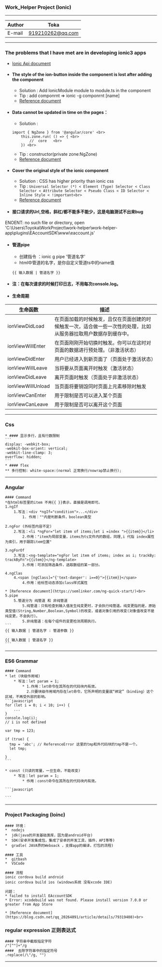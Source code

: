 ### Work_Helper Project (Ionic)

****
	
|Author|Toka|
|---|---
|E-mail|919210262@qq.com

****
	
### The problems that I have met are in developing ionic3 apps<br>
* [Ionic Api document](https://ionicframework.com/docs/api)<br>
* #### The style of the ion-button inside the component is lost after adding the component<br>	
	* Solution : Add IonicModule module to module.ts in the component<br>
	* Tip : add componrnt => ionic -g componrnt \[name\] <br>
	* [Reference document](https://www.jianshu.com/p/048f8a6c8952)<br>
	
* #### Data cannot be updated in time on the pages：
	* Solution : <br>
	```
	import { NgZone } from '@angular/core' <br>
		this.zone.run( () => { <br>
			//	core   <br>
		}) <br>
	```
	* Tip : constructor\(private zone:NgZone\)<br>
	* [Reference document](http://www.jason-z.com/post/30)<br>

* #### Cover the original style of the ionic component
	* Solution : CSS has higher priority than ionic css<br>
	* Tip : ``` Universal Selector (*) < Element (Type) Selector < Class Selector < Attribute Selector < Pseudo Class < ID Selector < Inline Style < !important<br> 	```
	* [Reference document]()<br> 

* #### 接口请求的Url,空格，斜杠/都不能多不能少，这是电脑测试不出来bug
ENOENT: no such file or directory, open 'C:\Users\Toyoka\WorkProject\work-helper\work-helper-app\plugins\EAccountSDK\www\eaccount.js'

* #### 管道pipe 
	* 创建指令 ：ionic g pipe '管道名字'
	* html中管道的名字，是你自定义管道ts中的name值
	```
	{{ 输入数据 | 管道名字 }} 
	```
* #### 注：在每次请求的时候打印日志，不用每次console.log。
	
* #### 生命周期	
| 生命函数 | 描述 |
| ------------- | ----------- |
| ionViewDidLoad      | 在页面加载的时候触发，且仅在页面创建的时候触发一次，适合做一些一次性的处理，比如从服务器拉取用户数据存到缓存中。	|
| ionViewWillEnter    | 在页面刚刚开始切换时触发。你可以在这时对页面的数据进行预处理。（非激活状态）	|
| ionViewDidEnter     | 用户已经进入到新页面了（页面处于激活状态）	|
| ionViewWillLeave    | 当将要从页面离开时触发（激活状态）	|
| ionViewDidLeave     | 离开页面时触发（页面处于非激活状态）	|
| ionViewWillUnload   | 当页面将要销毁同时页面上元素移除时触发	|
| ionViewCanEnter     | 用于限制是否可以进入某个页面	|
| ionViewCanLeave     | 用于限制是否可以离开这个页面	|

****

### Css<br>
	* #### 显示多行，且有行数限制
	```
	display: -webkit-box;
	-webkit-box-orient: vertical;
	-webkit-line-clamp: 3;
	overflow: hidden;
	```
	* #### flex  
	** 多行控制: white-space:(normal 正常换行/nowrap禁止换行);
	
****

### Angular<br>
	#### Command
	*在html标签里的item 不用{{ }}表示，直接是调用即可。
	1.ngIf
		1.写法：<div *ngIf="condition">...</div>
			1. 作用：""内是判断条件，boolean类型

	2.ngFor (外标签内容不定) 
		2.写法：<li *ngFor="let item of items;let i =index ">{{item}}</li>
			2.作用："item为局部变量，items为ts文件内的数组，同理,i 代指 index属性为索引，用于跟踪item位置"
	
	3.ngForOf 
		3.写法：<ng-template="ngFor let item of items; index as i; trackBy: trackByFn">{{item}}</ng-template>
			3.作用：可添加筛选条件，选取数组的某一部分。
		
	4.ngClas 
		4.<span [ngClass]="{'text-danger': i==0}">{{item}}</span>
			4.作用：给标签动态添加class样式属性
			
	* [Reference document](https://semlinker.com/ng-quick-start/)<br>
	5.pipe 
		5.管道分为 纯管道 和 非纯管道
			5.纯管道：只有检查到输入值发生纯变更时，才会执行纯管道。纯变更指的是，原始类型值(String,Number,Boolean,Symbol)的改变，或者对象引用的改变(对象值改变不是纯变更，不会执行)。
			5.非纯管道：在每个组件的变更检测周期执行。
	```
	{{ 输入数据 | 管道名字 : 管道参数 }} 

	{{ 输入数据 | 管道名字 }} 
	```	
****

### ES6 Grammar<br>
	#### Command
	* let (块级作用域)
		* 写法：let param = 1;
			* 1.作用：let命令在其所在的代码块内有效。
			  2.只要块级作用域内存在let命令，它所声明的变量就“绑定”（binding）这个区域，不再受外部的影响。
	```javascript
	for (let i = 0; i < 10; i++) {
		...
	}
	console.log(i);
	// i is not defined
	
	var tmp = 123;

	if (true) {
	  tmp = 'abc'; // ReferenceError 这里的tmp和外代码块的tmp不是一个。
	  let tmp;

	}
	```
		
	* const (只读的常量，一旦生命，不能改变)
		* 写法：let param = 1;
			* 作用：const命令在其所在的代码块内有效。
	
	```javascript
		
	```

****

### Project Packaging (Ioinc) <br>
	#### 环境：
	*  nodejs
	*  jdk(java的开发基础类库，因为是android平台)
	*  SDK(安卓开发集成包，集成了安卓的开发工具，插件，API等等) 
	*  gradle( JAVA界的Weboack ，支撑app的编译，打包的流程) 
	
	#### 工具
	*  gitbash
	*  VSCode	
	
	#### 流程
	ionic cordova build android 
	ionic cordova build ios (windows系统 没有xcode IDE)
	
	问题：
	* failed to install EAccountSDK
	* Error: xcodebuild was not found. Please install version 7.0.0 or greater from App Store
	
	* [Reference document](https://blog.csdn.net/qq_20264891/article/details/79319408)<br> 
	
###	regular expression  正则表达式<br>
	#### 字符串中截取指定字符
	/"[^"]+"/g   
	####  去除字符串中的指定符号
	.replace(/\"/g, "")

****
 

	
	